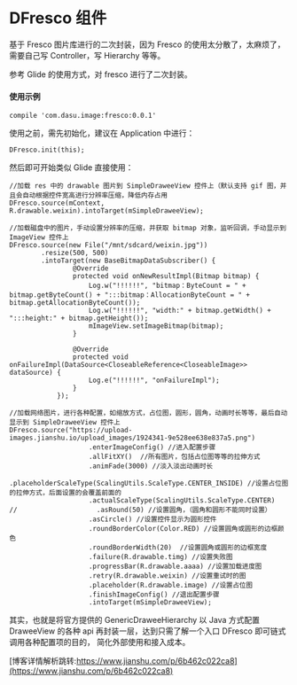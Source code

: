 # DFresco 组件

基于 Fresco 图片库进行的二次封装，因为 Fresco 的使用太分散了，太麻烦了，需要自己写 Controller，写 Hierarchy 等等。

参考 Glide 的使用方式，对 fresco 进行了二次封装。

#### 使用示例

```
compile 'com.dasu.image:fresco:0.0.1'
```

使用之前，需先初始化，建议在 Application 中进行：

```
DFresco.init(this);
```

然后即可开始类似 Glide 直接使用：

```
//加载 res 中的 drawable 图片到 SimpleDraweeView 控件上（默认支持 gif 图，并且会自动根据控件宽高进行分辨率压缩，降低内存占用
DFresco.source(mContext, R.drawable.weixin).intoTarget(mSimpleDraweeView);

//加载磁盘中的图片，手动设置分辨率的压缩，并获取 bitmap 对象，监听回调，手动显示到 ImageView 控件上
DFresco.source(new File("/mnt/sdcard/weixin.jpg"))
        .resize(500, 500)
        .intoTarget(new BaseBitmapDataSubscriber() {
                @Override
                protected void onNewResultImpl(Bitmap bitmap) {
                    Log.w("!!!!!!", "bitmap：ByteCount = " + bitmap.getByteCount() + ":::bitmap：AllocationByteCount = " + bitmap.getAllocationByteCount());
                    Log.w("!!!!!!", "width:" + bitmap.getWidth() + ":::height:" + bitmap.getHeight());
                    mImageView.setImageBitmap(bitmap);
                }

                @Override
                protected void onFailureImpl(DataSource<CloseableReference<CloseableImage>> dataSource) {
                    Log.e("!!!!!!", "onFailureImpl");
                }
            });

//加载网络图片，进行各种配置，如缩放方式，占位图，圆形，圆角，动画时长等等，最后自动显示到 SimpleDraweeView 控件上
DFresco.source("https://upload-images.jianshu.io/upload_images/1924341-9e528ee638e837a5.png")
                    .enterImageConfig() //进入配置步骤
                    .allFitXY()  //所有图片，包括占位图等等的拉伸方式
                    .animFade(3000) //淡入淡出动画时长
                    .placeholderScaleType(ScalingUtils.ScaleType.CENTER_INSIDE) //设置占位图的拉伸方式，后面设置的会覆盖前面的
                    .actualScaleType(ScalingUtils.ScaleType.CENTER)
//                    .asRound(50) //设置圆角，（圆角和圆形不能同时设置）
                    .asCircle() //设置控件显示为圆形控件
                    .roundBorderColor(Color.RED) //设置圆角或圆形的边框颜色
                    .roundBorderWidth(20)  //设置圆角或圆形的边框宽度
                    .failure(R.drawable.timg) //设置失败图
                    .progressBar(R.drawable.aaaa) //设置加载进度图
                    .retry(R.drawable.weixin) //设置重试时的图
                    .placeholder(R.drawable.image) //设置占位图
                    .finishImageConfig() //退出配置步骤
                    .intoTarget(mSimpleDraweeView);
```

其实，也就是将官方提供的 GenericDraweeHierarchy 以 Java 方式配置 DraweeView 的各种 api 再封装一层，达到只需了解一个入口 DFresco 即可链式调用各种配置项的目的，
简化外部使用和接入成本。

[博客详情解析跳转:https://www.jianshu.com/p/6b462c022ca8](https://www.jianshu.com/p/6b462c022ca8)
